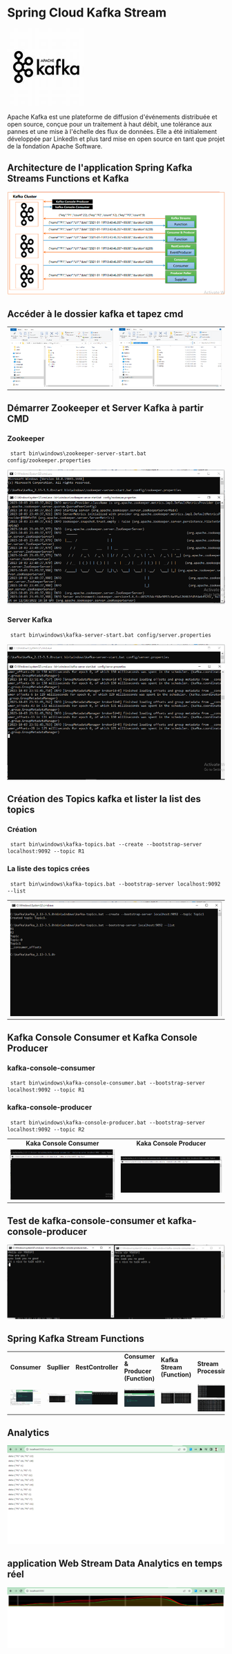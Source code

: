# Spring Cloud Kafka Stream

<div>
	<img  src="Captures/kafka.jpeg"/>
	<p >Apache Kafka est une plateforme de diffusion d'événements distribuée et open source, conçue pour un traitement à haut débit, une tolérance aux pannes et une mise à l'échelle des flux de données. Elle a été initialement développée par LinkedIn et plus tard mise en open source en tant que projet de la fondation Apache Software.</p>
</div>

## Architecture de l'application Spring Kafka Streams Functions et Kafka 
<img src="Captures/spring-kafka-stream-functions.png"/>

## Accéder à le dossier kafka et tapez cmd

<table>
	<tr>
		<td><img src="Captures/kafka-path.png"/></td>
		<td><img src="Captures/kafka-cmd.png"/></td>
	</tr>
</table>

## Démarrer Zookeeper et Server Kafka à partir CMD
### Zookeeper ###
     start bin\windows\zookeeper-server-start.bat config/zookeeper.properties
<img src="Captures/start-zookeeper.png"/>

### Server Kafka ###
     start bin\windows\kafka-server-start.bat config/server.properties
<img src="Captures/kafka-server-start.png"/>

## Création des Topics kafka et lister la list des topics
### Création
     start bin\windows\kafka-topics.bat --create --bootstrap-server localhost:9092 --topic R1
### La liste des topics crées
     start bin\windows\kafka-topics.bat --bootstrap-server localhost:9092 --list
<table>
	<tr>
		<td><img src="Captures/list-of-topics.png"/></td>
	</tr>
	
</table>
   
## Kafka Console Consumer et Kafka Console Producer
### kafka-console-consumer
     start bin\windows\kafka-console-consumer.bat --bootstrap-server localhost:9092 --topic R1
### kafka-console-producer
     start bin\windows\kafka-console-producer.bat --bootstrap-server localhost:9092 --topic R2

<table>
	<tr>
		<td style="text-align:center"><strong>Kaka Console Consumer</strong></td>
		<td style="text-align:center"><strong>Kaka Console Producer</strong></td>
	</tr>
        <tr>
		<td><img src="Captures/kafka-console-consumer.png"/></td>
		<td><img src="Captures/kafka-console-producer.png"/></td>
	</tr>
	
</table>

## Test de kafka-console-consumer et kafka-console-producer
<img src="Captures/test-kafka-console.png"/>

## Spring Kafka Stream Functions
<table>
	<tr>
           <td><strong>Consumer</strong></td>
	   <td><strong>Supllier</strong></td>
           <td><strong>RestController</strong></td>	
	   <td><strong>Consumer & Producer (Function)</strong></td>	
	   <td><strong>Kafka Stream (Function)</strong></td>
	   <td><strong>Stream Processing</strong></td>
	</tr>
        <tr>
	    <td><img src="Captures/Consumer.png" /></td>
	    <td><img src="Captures/Supplier.png"/></td>
	    <td><img src="Captures/pageEventRestController.png"/></td>
	    <td><img src="Captures/Function_Consumer_Supplier.png" /></td>
	    <td><img src="Captures/Kafka-Stream.png" /></td>
	    <td><img src="Captures/Function_Consumer_Supplier1.png"/></td>
	</tr>
        
</table>

## Analytics
<img src="Captures/analytics.png"/>

## application Web Stream Data Analytics en temps réel
<img src="Captures/chart.png" />


